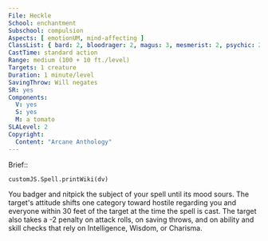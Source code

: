 ```yaml
---
File: Heckle
School: enchantment
Subschool: compulsion
Aspects: [ emotionUM, mind-affecting ]
ClassList: { bard: 2, bloodrager: 2, magus: 3, mesmerist: 2, psychic: 2, sorcerer: 2, wizard: 2 }
CastTime: standard action
Range: medium (100 + 10 ft./level)
Targets: 1 creature
Duration: 1 minute/level
SavingThrow: Will negates
SR: yes
Components:
  V: yes
  S: yes
  M: a tomato
SLALevel: 2
Copyright:
  Content: "Arcane Anthology"
---
```

Brief:: 

```dataviewjs
customJS.Spell.printWiki(dv)
```

You badger and nitpick the subject of your spell until its mood sours. The target's attitude shifts one category toward hostile regarding you and everyone within 30 feet of the target at the time the spell is cast. The target also takes a -2 penalty on attack rolls, on saving throws, and on ability and skill checks that rely on Intelligence, Wisdom, or Charisma.
